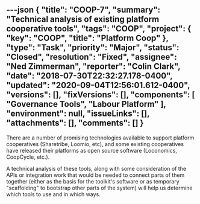 ---json
{
  "title": "COOP-7",
  "summary": "Technical analysis of existing platform cooperative tools",
  "tags": "COOP",
  "project": {
    "key": "COOP",
    "title": "Platform Coop"
  },
  "type": "Task",
  "priority": "Major",
  "status": "Closed",
  "resolution": "Fixed",
  "assignee": "Ned Zimmerman",
  "reporter": "Colin Clark",
  "date": "2018-07-30T22:32:27.178-0400",
  "updated": "2020-09-04T12:56:01.612-0400",
  "versions": [],
  "fixVersions": [],
  "components": [
    "Governance Tools",
    "Labour Platform"
  ],
  "environment": null,
  "issueLinks": [],
  "attachments": [],
  "comments": []
}
---
There are a number of promising technologies available to support platform cooperatives (Sharetribe, Loomio, etc), and some existing cooperatives have released their platforms as open source software (Loconomics, CoopCycle, etc.).

A technical analysis of these tools, along with some consideration of the APIs or integration work that would be needed to connect parts of them together (either as the basis for the toolkit's software or as temporary "scaffolding" to bootstrap other parts of the system) will help us determine which tools to use and in which ways.

        